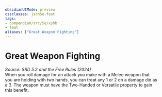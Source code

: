 ```yaml
---
obsidianUIMode: preview
cssclasses: json5e-feat
tags:
- compendium/src/5e/xphb
- feat
aliases: ["Great Weapon Fighting"]
---
```

# Great Weapon Fighting
*Source: SRD 5.2 and the Free Rules (2024)*  
When you roll damage for an attack you make with a Melee weapon that you are holding with two hands, you can treat any 1 or 2 on a damage die as a 3. The weapon must have the Two-Handed or Versatile property to gain this benefit.